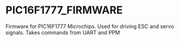 # PIC16F1777_FIRMWARE
Firmware for PIC16F1777 Microchips. Used for driving ESC and servo signals. Takes commands from UART and PPM
